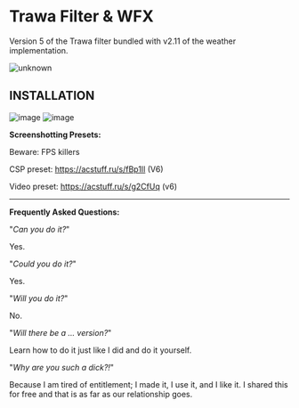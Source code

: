 # Trawa Filter & WFX
Version 5 of the Trawa filter bundled with v2.11 of the weather implementation.

![unknown](https://user-images.githubusercontent.com/43389722/136736798-51c3fcb1-7d5b-4330-a81f-74e0da5c79ad.png)

## INSTALLATION
![image](https://user-images.githubusercontent.com/43389722/136736959-06a06c3f-7a0d-46e4-87be-32565b35a445.png)
![image](https://user-images.githubusercontent.com/43389722/136736976-8d5134ee-7f3f-4463-8824-7ef103c306b7.png)

**Screenshotting Presets:**

Beware: FPS killers

CSP preset: https://acstuff.ru/s/fBp1Il (V6)

Video preset: https://acstuff.ru/s/g2CfUq (v6)

___
**Frequently Asked Questions:**

"*Can you do it?*"

Yes.

"*Could you do it?*"

Yes.

"*Will you do it?*"

No. 

"*Will there be a ... version?*"

Learn how to do it just like I did and do it yourself.

"*Why are you such a dick?!*"

Because I am tired of entitlement; I made it, I use it, and I like it. I shared this for free and that is as far as our relationship goes.  
